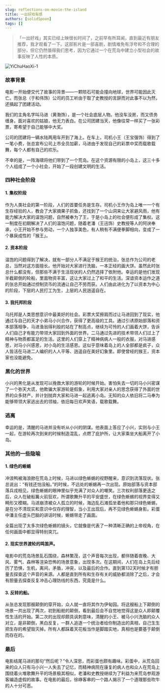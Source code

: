 ```yaml
---
slug: reflections-on-movie-the-island
title: 一出好戏有感
authors: [solidSpoon]
tags: []
---
```


> 「一出好戏」其实已经上映很长时间了，之前早有所耳闻，直到最近有朋友推荐，我才观看了一下。这部影片是一部喜剧，剧情难免有浮夸和不合理的部分，但它仍然值得我们思考，因为它通过一个在荒岛中建立小型社会的故事反映了人性的本质。

![YiChuHaoXi-1](https://ced-md-picture.oss-cn-beijing.aliyuncs.com/img/20201208172713.jpg)

<!-- more -->

### 故事背景
电影一开始便交代了故事的背景——一颗陨石可能会撞向地球，世界可能因此灭亡。而张总（于和伟饰）公司的员工听由于取了史教授的言辞而对此事不以为然，还搞起了团建活动。

我们的主角名字叫马进（黄渤饰），是一个社会底层人物。他没车没房，而又债务缠身。面对喜欢的姑娘，他无力表白。在公司团建当天，他像往常一样买了一张彩票，寄希望于自己能够中大奖。

公司的团建将一辆水陆两用车开到了海上。在车上，司机小王（王宝强饰）得到了一笔小费，张总宣布公司上市全员加薪，马进由于发现自己的彩票中奖而载歌载舞，每个人都有自己的欢乐。

不幸的是，一阵海啸将他们带到了一个荒岛。在这个资源有限的小岛上，这三十多个人组成了一个小社会，开始了一段创建文明的生活。

### 四种社会阶段
#### 1. 集权阶段
作为人类社会的第一阶段，人们的首要任务是生存。司机小王作为岛上唯一一个有生存经验的人，教会了大家摘果子抓鱼，还找到了一个山洞来让大家避风雨，他有能力解决大家的温饱问题，自然被奉为了王，于是小岛上的社会便形成了集权。这一制度在初期解决了人们的温饱问题，随着老潘（王迅饰）史教授等人的阿谀奉承，小王开始不参与劳动，一个人独享美色，有人稍有不满便拳脚相向，变成了一个暴戾成性的「猴王」。

#### 2. 资本阶段
温饱的问题得到了解决，就有一部分人不满足于猴王的统治，张总作为公司的老总，当然对这方面擅长。他开始对大家进行洗脑，一本正经的画大饼。虽然此时张总什么都没有，但那些不满于生活现状的人仍然选择了依附他。幸运的是他们发现半截颠倒的轮船，里面物资丰富，这让大家过上了和平的生活。深谙资本运作之道的张总开始通过控制货币的流通让自己不劳而获。人们由此进化为了以资本为中心的阶段，下层的人民打工为生，上层的人民逍遥自在。

#### 3. 我托邦阶段
乌托邦是人类思想意识中最美好的社会。彩票大奖擦肩而过让马进回到了现实，他通过与自己的天才小弟马小兴合作，获得了更高级的工具。通过引诱原始部落和资本部落相争，马进渔翁得利般的站在了制高点，继续为可怜的人们画着大饼，告诉人们自己才有能力带领大家回到外面的世界。二马通过先进的技术带领人们过上了精神与物质都富足的生活。这里的人们穿上了精神病病人一般的衣服，对马进感恩，对马小兴感恩，对小岛的生活感恩。这似乎意味着岛上的人全部都是疯子，众人皆活在马进二人编织的人人平等、逍遥自在美好幻象里。即使曾经的猴王，资本家也没能避免。

### 黑化的世界
小兴的黑化是从发现可以挽救大家的游轮的时候开始。害怕失去一切的马小兴密谋了一个弥天大谎，他欺骗大家游轮是假象，利用大家对亲人的思念获得了外面的世界的众多财产，并计划抛弃大家和马进一起逃离小岛。无知的众人依旧将二马奉为能够带领大家逃出去的领袖，依旧每日欢声笑语，载歌载舞。

### 逃离
幸运的是，清醒的马进并没有听从小兴的阴谋。他表面上答应了小兴，实则与小王一起，在游轮再次到来的时候制造混乱，点燃了庇护所，让大家乘坐大船离开了小岛。

### 其他的一些隐喻
#### 1. 绿色的蜥蜴
冲浪鸭被海浪掀在荒岛上时候，马进以绿色蜥蜴的视野醒来，意识到流落现状。张总说出：“有钱还怕没船。”的时候，不远处的蜥蜴再一次出现。原始部落与资本部落兵戎相见，绿色蜥蜴的眼神里似乎充满了对众人的嘲笑。三次权利部落更迭之后，众人在破船篝火前狂欢，所谓歌舞升平的平安盛世，在绿色蜥蜴的视界变得又畸形又模糊。马进崩溃被众人孤立的时候，海边乱石滩孤坐着他和那只绿色蜥蜴，是在分不清现实和意识中仅存的理智，当小王出现后，再不见绿色蜥蜴身影。彩蛋中潘主任虚头巴脑的讲话时候，蜥蜴带走了画面。

全篇出现了太多次绿色蜥蜴的镜头，它就像是代表了一种清晰正确的上帝视角，在任何画面中都显得特别突兀。

#### 2. 现实世界渡轮的鸣笛声。
电影中的荒岛场景乱石围绕，森林繁茂，这个声音每次出现，都伴随着夜晚、大风、雾气、森林等渲染恐怖的场景意象，出现多次。在这期间，人们在岛上先后经历了恐惧，生机，离间，矛盾，冲突，以及最后的合作。直到第132天时候才有胆量去探查这个声音的来源。人都是直到所有和生存有关的威胁都消除了之后，才会有胆量去探查反复冲击心理防线的东西，究竟是什么。

#### 3. 反转的船。
从张总发现那艘颠倒的穿开始，众人就一直将其作为伊甸园。将这艘船上下颠倒的场景一共出现了两次，初到船舱的颠倒，看到最后会不自觉地觉得这是众人即颠覆性生活的开始。第二次的出现却颇具讽刺意味，清醒的小王、被马小兴洗脑的众人对立，是非颠倒，黑白反复，一群人追逐一个统治者给你制造出的真相，自己生生把生存的希望毁灭掉。所有人都踩着天花板当作是脚踏实地，真相也是要基于颠倒而存在的。

### 最后
电影结尾马进的那句“然后呢？”令人深思，而彩蛋也颇有趣味。彩蛋中，从荒岛回来的众人只有马小兴一人失去了记忆，而精神病院在康复的病人也和众人在荒岛上围绕着火堆歌舞升平的场景极其相似，老潘和史教授继续为了利益为来荒岛参观游客编造虚假的故事。在电影的最后，徐峥客串的一个路人揭示了一个道理那些吹牛的人十分可恶。

